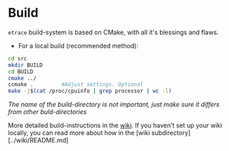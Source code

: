 # Build

``etrace`` build-system is based on CMake, with all it's blessings and flaws. 

* For a local build (recommended method):
```bash
cd src
mkdir BUILD
cd BUILD
cmake ../
ccmake .         #Adjust settings. Optional
make -j$(cat /proc/cpuinfo | grep processor | wc -l)
```
*The name of the build-directory is not important, just make sure it
differs from other buld-directories*

More detailed build-instructions in the [wiki](http://localhost:5011). If
you haven't set up your wiki locally, you can read more about how in the [wiki subdirectory][../wiki/README.md]

